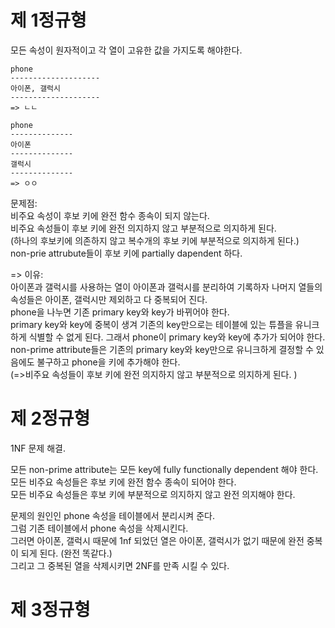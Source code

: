 # 제 1정규형
모든 속성이 원자적이고 각 열이 고유한 값을 가지도록 해야한다.  
```
phone
--------------------
아이폰, 갤럭시 
--------------------
=> ㄴㄴ  
```
```
phone
--------------
아이폰
--------------
갤럭시
--------------
=> ㅇㅇ
```

문제점:  
비주요 속성이 후보 키에 완전 함수 종속이 되지 않는다.  
비주요 속성들이 후보 키에 완전 의지하지 않고 부분적으로 의지하게 된다.  
(하나의 후보키에 의존하지 않고 복수개의 후보 키에 부분적으로 의지하게 된다.)  
non-prie attrubute들이 후보 키에 partially dapendent 하다.  

=> 이유:  
아이폰과 갤럭시를 사용하는 열이 아이폰과 갤럭시를 분리하여 기록하자 나머지 열들의 속성들은 아이폰, 갤럭시만 제외하고 다 중복되어 진다.  
phone을 나누면 기존 primary key와 key가 바뀌어야 한다.  
primary key와 key에 중복이 생겨 기존의 key만으로는 테이블에 있는 튜플을 유니크하게 식별할 수 없게 된다. 
그래서 phone이 primary key와 key에 추가가 되어야 한다.  
non-prime attribute들은 기존의 primary key와 key만으로 유니크하게 결정할 수 있음에도 불구하고 phone을 키에 추가해야 한다.  
(=>비주요 속성들이 후보 키에 완전 의지하지 않고 부분적으로 의지하게 된다.  )

# 제 2정규형
1NF 문제 해결.

모든 non-prime attribute는 모든 key에 fully functionally dependent 해야 한다.  
모든 비주요 속성들은 후보 키에 완전 함수 종속이 되어야 한다.  
모든 비주요 속성들은 후보 키에 부분적으로 의지하지 않고 완전 의지해야 한다. 

문제의 원인인 phone 속성을 테이블에서 분리시켜 준다.  
그럼 기존 테이블에서 phone 속성을 삭제시킨다.  
그러면 아이폰, 갤럭시 때문에 1nf 되었던 열은 아이폰, 갤럭시가 없기 때문에 완전 중복이 되게 된다. (완전 똑같다.)  
그리고  그 중복된 열을 삭제시키면 2NF를 만족 시킬 수 있다.

# 제 3정규형
